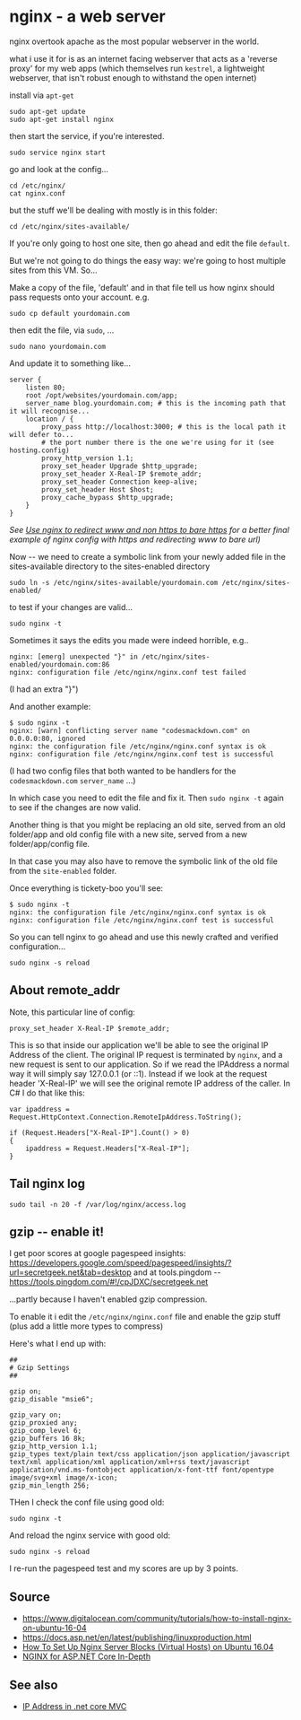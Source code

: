 # nginx - a web server

nginx overtook apache as the most popular webserver in the world.

what i use it for is as an internet facing webserver that acts as a 'reverse proxy' for my web apps (which themselves run `kestrel`, a lightweight webserver, that isn't robust enough to withstand the open internet)

install via `apt-get`

    sudo apt-get update
    sudo apt-get install nginx

then start the service, if you're interested.

    sudo service nginx start

go and look at the config...

    cd /etc/nginx/
    cat nginx.conf

but the stuff we'll be dealing with mostly is in this folder:

    cd /etc/nginx/sites-available/

If you're only going to host one site, then go ahead and edit the file `default`.

But we're not going to do things the easy way: we're going to host multiple sites from this VM. So...

Make a copy of the file, 'default' and in that file tell us how nginx should pass requests onto your account.
e.g.

    sudo cp default yourdomain.com

then edit the file, via `sudo`, ...

    sudo nano yourdomain.com


And update it to something like...

    server {
        listen 80;
        root /opt/websites/yourdomain.com/app;
        server_name blog.yourdomain.com; # this is the incoming path that it will recognise...
        location / {
            proxy_pass http://localhost:3000; # this is the local path it will defer to...
            # the port number there is the one we're using for it (see hosting.config)
            proxy_http_version 1.1;
            proxy_set_header Upgrade $http_upgrade;
            proxy_set_header X-Real-IP $remote_addr;
            proxy_set_header Connection keep-alive;
            proxy_set_header Host $host;
            proxy_cache_bypass $http_upgrade;
        }
    }

*See [Use nginx to redirect www and non https to bare https](redirect_www_https.md) for a better final example of nginx config with https and redirecting www to bare url)*


Now -- we need to create a symbolic link from your newly added file in the sites-available directory to the sites-enabled directory

    sudo ln -s /etc/nginx/sites-available/yourdomain.com /etc/nginx/sites-enabled/

to test if your changes are valid...

    sudo nginx -t

Sometimes it says the edits you made were indeed horrible, e.g..

    nginx: [emerg] unexpected "}" in /etc/nginx/sites-enabled/yourdomain.com:86
    nginx: configuration file /etc/nginx/nginx.conf test failed

(I had an extra "}")
	
And another example:

	$ sudo nginx -t
	nginx: [warn] conflicting server name "codesmackdown.com" on 0.0.0.0:80, ignored
	nginx: the configuration file /etc/nginx/nginx.conf syntax is ok
	nginx: configuration file /etc/nginx/nginx.conf test is successful	

(I had two config files that both wanted to be handlers for the `codesmackdown.com` `server_name` ...)	

In which case you need to edit the file and fix it. Then `sudo nginx -t` again to see if the changes are now valid.

Another thing is that you might be replacing an old site, served from an old folder/app and old config file with a new site, served from a new folder/app/config file.

In that case you may also have to remove the symbolic link of the old file from the `site-enabled` folder.

Once everything is tickety-boo you'll see:

    $ sudo nginx -t
    nginx: the configuration file /etc/nginx/nginx.conf syntax is ok
    nginx: configuration file /etc/nginx/nginx.conf test is successful

So you can tell nginx to go ahead and use this newly crafted and verified configuration...

    sudo nginx -s reload


## About remote_addr

Note, this particular line of config:

    proxy_set_header X-Real-IP $remote_addr;

This is so that inside our application we'll be able to see the original IP Address of the client. The original IP request is terminated by `nginx`, and a new request is sent to our application. So if we read the IPAddress a normal way it will simply say 127.0.0.1 (or ::1). Instead if we look at the request header 'X-Real-IP' we will see the original remote IP address of the caller. In C# I do that like this:


    var ipaddress = Request.HttpContext.Connection.RemoteIpAddress.ToString();

    if (Request.Headers["X-Real-IP"].Count() > 0)
    {
        ipaddress = Request.Headers["X-Real-IP"];
    }



## Tail nginx log

    sudo tail -n 20 -f /var/log/nginx/access.log

## gzip -- enable it!

I get poor scores at google pagespeed insights: https://developers.google.com/speed/pagespeed/insights/?url=secretgeek.net&tab=desktop and at 
tools.pingdom -- https://tools.pingdom.com/#!/cpJDXC/secretgeek.net


...partly because I haven't enabled gzip compression.

To enable it i edit the `/etc/nginx/nginx.conf` file and enable the gzip stuff (plus add a little more types to compress)

Here's what I end up with:

	##
	# Gzip Settings
	##

	gzip on;
	gzip_disable "msie6";

	gzip_vary on;
	gzip_proxied any;
	gzip_comp_level 6;
	gzip_buffers 16 8k;
	gzip_http_version 1.1;
	gzip_types text/plain text/css application/json application/javascript text/xml application/xml application/xml+rss text/javascript application/vnd.ms-fontobject application/x-font-ttf font/opentype image/svg+xml image/x-icon;
	gzip_min_length 256;
	
THen I check the conf file using good old:

	sudo nginx -t
	
And reload the nginx service with good old:

	sudo nginx -s reload	

I re-run the pagespeed test and my scores are up by 3 points.
	
## Source

- <https://www.digitalocean.com/community/tutorials/how-to-install-nginx-on-ubuntu-16-04>
- <https://docs.asp.net/en/latest/publishing/linuxproduction.html>
- [How To Set Up Nginx Server Blocks (Virtual Hosts) on Ubuntu 16.04](https://www.digitalocean.com/community/tutorials/how-to-set-up-nginx-server-blocks-virtual-hosts-on-ubuntu-16-04)
- [NGINX for ASP.NET Core In-Depth](http://rehansaeed.com/nginx-asp-net-core-depth/)

## See also

- [IP Address in .net core MVC](../.net_core_MVC/ip_address.md)
